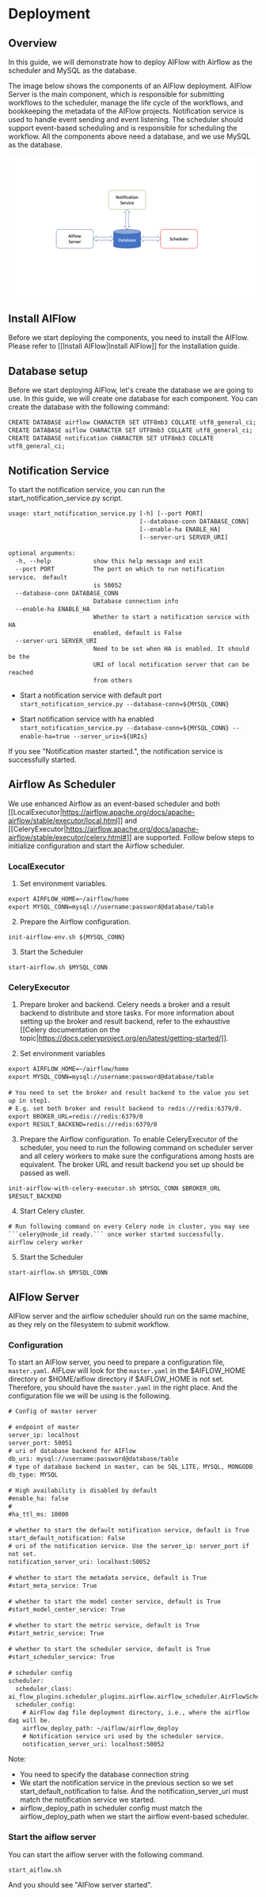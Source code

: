 # Deployment

## Overview
In this guide, we will demonstrate how to deploy AIFlow with Airflow as the scheduler and MySQL as the database.

The image below shows the components of an AIFlow deployment. AIFlow Server is the main component, which is responsible for submitting workflows to the scheduler, manage the life cycle of the workflows, and bookkeeping the metadata of the AIFlow projects. Notification service is used to handle event sending and event listening. The scheduler should support event-based scheduling and is responsible for scheduling the workflow. All the components above need a database, and we use MySQL as the database.

![Alt text](../../../images/AIFlow-Deploy-Overview.png)

## Install AIFlow
Before we start deploying the components, you need to install the AIFlow. Please refer to [[Install AIFlow|Install AIFlow]] for the installation guide.

## Database setup
Before we start deploying AIFlow, let's create the database we are going to use. In this guide, we will create one database for each component. You can create the database with the following command:
```
CREATE DATABASE airflow CHARACTER SET UTF8mb3 COLLATE utf8_general_ci;
CREATE DATABASE aiflow CHARACTER SET UTF8mb3 COLLATE utf8_general_ci;
CREATE DATABASE notification CHARACTER SET UTF8mb3 COLLATE utf8_general_ci;
```

## Notification Service

To start the notification service, you can run the start_notification_service.py script.

```
usage: start_notification_service.py [-h] [--port PORT]
                                     [--database-conn DATABASE_CONN]
                                     [--enable-ha ENABLE_HA]
                                     [--server-uri SERVER_URI]

optional arguments:
  -h, --help            show this help message and exit
  --port PORT           The port on which to run notification service， default
                        is 50052
  --database-conn DATABASE_CONN
                        Database connection info
  --enable-ha ENABLE_HA
                        Whether to start a notification service with HA
                        enabled, default is False
  --server-uri SERVER_URI
                        Need to be set when HA is enabled. It should be the
                        URI of local notification server that can be reached
                        from others
```

- Start a notification service with default port
`start_notification_service.py --database-conn=${MYSQL_CONN}`

- Start notification service with ha enabled
`start_notification_service.py --database-conn=${MYSQL_CONN} --enable-ha=true --server_uris=${URIs}`

If you see "Notification master started.", the notification service is successfully started.

## Airflow As Scheduler
We use enhanced Airflow as an event-based scheduler and both [[LocalExecutor|https://airflow.apache.org/docs/apache-airflow/stable/executor/local.html]] and [[CeleryExecutor|https://airflow.apache.org/docs/apache-airflow/stable/executor/celery.html#]] are supported. Follow below steps to initialize configuration and start the Airflow scheduler.

### LocalExecutor
1. Set environment variables.
```
export AIRFLOW_HOME=~/airflow/home
export MYSQL_CONN=mysql://username:password@database/table
```
2. Prepare the Airflow configuration.
```
init-airflow-env.sh ${MYSQL_CONN}
```
3. Start the Scheduler
```
start-airflow.sh $MYSQL_CONN
```

### CeleryExecutor
1. Prepare broker and backend. Celery needs a broker and a result backend to distribute and store tasks. For more information about setting up the broker and result backend, refer to the exhaustive [[Celery documentation on the topic|https://docs.celeryproject.org/en/latest/getting-started/]].

2. Set environment variables
```
export AIRFLOW_HOME=~/airflow/home
export MYSQL_CONN=mysql://username:password@database/table

# You need to set the broker and result backend to the value you set up in step1. 
# E.g. set both broker and result backend to redis://redis:6379/0.
export BROKER_URL=redis://redis:6379/0
export RESULT_BACKEND=redis://redis:6379/0
```

3. Prepare the Airflow configuration. To enable CeleryExecutor of the scheduler, you need to run the following command on scheduler server and all celery workers to make sure the configurations among hosts are equivalent. The broker URL and result backend you set up should be passed as well.
```
init-airflow-with-celery-executor.sh $MYSQL_CONN $BROKER_URL $RESULT_BACKEND
```

4. Start Celery cluster.
```
# Run following command on every Celery node in cluster, you may see ```celery@node_id ready.``` once worker started successfully.
airflow celery worker
```

5. Start the Scheduler
```
start-airflow.sh $MYSQL_CONN
```

## AIFlow Server
AIFlow server and the airflow scheduler should run on the same machine, as they rely on the filesystem to submit workflow.

### Configuration

To start an AIFlow server, you need to prepare a configuration file, `master.yaml`. AIFLow will look for the `master.yaml` in the $AIFLOW_HOME directory or $HOME/aiflow directory if $AIFLOW_HOME is not set. Therefore, you should have the `master.yaml` in the right place. And the configuration file we will be using is the following.

```
# Config of master server

# endpoint of master
server_ip: localhost
server_port: 50051
# uri of database backend for AIFlow
db_uri: mysql://username:password@database/table
# type of database backend in master, can be SQL_LITE, MYSQL, MONGODB
db_type: MYSQL

# High availability is disabled by default
#enable_ha: false
# 
#ha_ttl_ms: 10000

# whether to start the default notification service, default is True
start_default_notification: False
# uri of the notification service. Use the server_ip: server_port if not set.
notification_server_uri: localhost:50052

# whether to start the metadata service, default is True
#start_meta_service: True

# whether to start the model center service, default is True
#start_model_center_service: True

# whether to start the metric service, default is True
#start_metric_service: True

# whether to start the scheduler service, default is True
#start_scheduler_service: True

# scheduler config
scheduler:
  scheduler_class: ai_flow_plugins.scheduler_plugins.airflow.airflow_scheduler.AirFlowScheduler
  scheduler_config:
    # AirFlow dag file deployment directory, i.e., where the airflow dag will be.
    airflow_deploy_path: ~/aiflow/airflow_deploy
    # Notification service uri used by the scheduler service.
    notification_server_uri: localhost:50052
```

Note:
- You need to specify the database connection string
- We start the notification service in the previous section so we set start_default_notification to false. And the notification_server_uri must match the notification service we started.
- airflow_deploy_path in scheduler config must match the airflow_deploy_path when we start the airflow event-based scheduler.

### Start the aiflow server
You can start the aiflow server with the following command.
```
start_aiflow.sh
```
And you should see "AIFlow server started".
